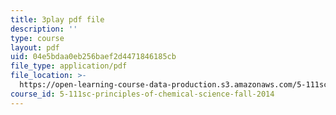 ```yaml
---
title: 3play pdf file
description: ''
type: course
layout: pdf
uid: 04e5bdaa0eb256baef2d4471846185cb
file_type: application/pdf
file_location: >-
  https://open-learning-course-data-production.s3.amazonaws.com/5-111sc-principles-of-chemical-science-fall-2014/04e5bdaa0eb256baef2d4471846185cb_YEUyMX7kouw.pdf
course_id: 5-111sc-principles-of-chemical-science-fall-2014
---
```

